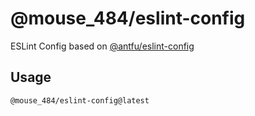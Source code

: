 # @mouse_484/eslint-config

ESLint Config based on [@antfu/eslint-config](https://github.com/antfu/eslint-config)

## Usage
```
@mouse_484/eslint-config@latest
```
